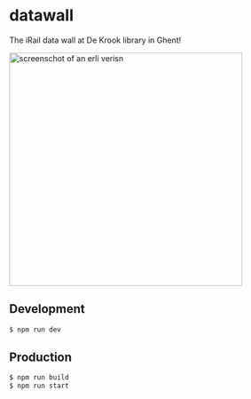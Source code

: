 # datawall

The iRail data wall at De Krook library in Ghent!

<img src="http://i.imgur.com/oEttlJ2.png" width="420px" alt="screenschot of an erli verisn" />

## Development

```sh
$ npm run dev
```

## Production

```sh
$ npm run build
$ npm run start
```
